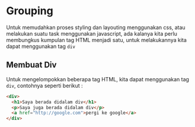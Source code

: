 # Grouping

Untuk memudahkan proses styling dan layouting menggunakan css, atau melakukan suatu task menggunakan javascript, ada kalanya kita perlu membungkus kumpulan tag HTML menjadi satu, untuk melakukannya kita dapat menggunakan tag `div`

## Membuat Div

Untuk mengelompokkan beberapa tag HTML, kita dapat menggunakan tag `div`, contohnya seperti berikut :

```html
<div>
  <h1>Saya berada didalam div</h1>
  <p>Saya juga berada didalam div</p>
  <a href="http://google.com">pergi ke google</a>
</div>
```

